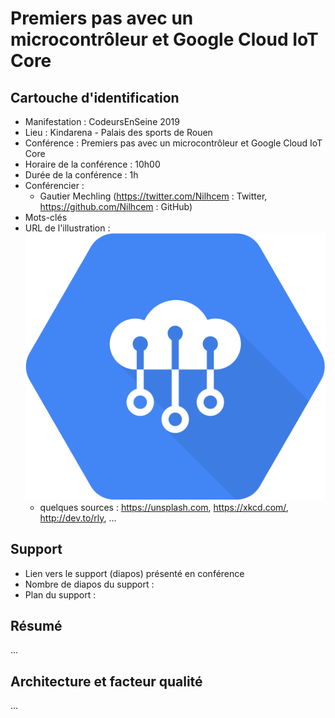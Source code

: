 # Premiers pas avec un microcontrôleur et Google Cloud IoT Core

## Cartouche d'identification

 - Manifestation : CodeursEnSeine 2019
 - Lieu : Kindarena - Palais des sports de Rouen
 - Conférence : Premiers pas avec un microcontrôleur et Google Cloud IoT Core
 - Horaire de la conférence : 10h00
 - Durée de la conférence : 1h
 - Conférencier :
   - Gautier Mechling (https://twitter.com/Nilhcem : Twitter, https://github.com/Nilhcem : GitHub)
 - Mots-clés
 - URL de l'illustration : ![Mettre votre image, Photo by Oscar Keys on Unsplash](cloudIotCoreLogo.png)
   - quelques sources : https://unsplash.com, https://xkcd.com/, http://dev.to/rly, ...

## Support
 - Lien vers le support (diapos) présenté en conférence
 - Nombre de diapos du support :
 - Plan du support :

## Résumé
...

## Architecture et facteur qualité
...
